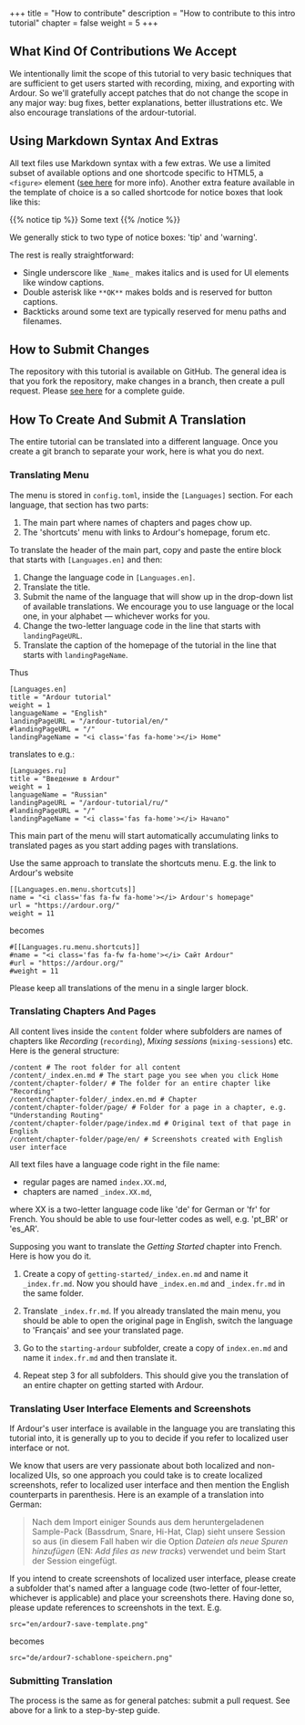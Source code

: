 +++
title = "How to contribute"
description = "How to contribute to this intro tutorial"
chapter = false
weight = 5
+++

## What Kind Of Contributions We Accept

We intentionally limit the scope of this tutorial to very basic techniques that
are sufficient to get users started with recording, mixing, and exporting with
Ardour. So we'll gratefully accept patches that do not change the scope in any
major way: bug fixes, better explanations, better illustrations etc. We also
encourage translations of the ardour-tutorial.

## Using Markdown Syntax And Extras

All text files use Markdown syntax with a few extras. We use a limited subset of
available options and one shortcode specific to HTML5, a `<figure>` element
([see here](https://gohugo.io/content-management/shortcodes/#figure) for more
info). Another extra feature available in the template of choice is a so called
shortcode for notice boxes that look like this:

{{% notice tip %}}
Some text
{{% /notice %}}

We generally stick to two type of notice boxes: 'tip' and 'warning'.

The rest is really straightforward:

- Single underscore like `_Name_` makes italics and is used for UI elements like
window captions.
- Double asterisk like `**OK**` makes bolds and is reserved for button captions.
- Backticks around some text are typically reserved for menu paths and filenames.

## How to Submit Changes

The repository with this tutorial is available on GitHub. The general idea is
that you fork the repository, make changes in a branch, then create a pull
request. Please [see
here](https://docs.github.com/en/pull-requests/collaborating-with-pull-requests/proposing-changes-to-your-work-with-pull-requests/creating-a-pull-request)
for a complete guide.

## How To Create And Submit A Translation

The entire tutorial can be translated into a different language. Once you create
a git branch to separate your work, here is what you do next.

### Translating Menu

The menu is stored in `config.toml`, inside the `[Languages]` section. For each
language, that section has two parts:

1. The main part where names of chapters and pages chow up.
2. The 'shortcuts' menu with links to Ardour's homepage, forum etc.

To translate the header of the main part, copy and paste the entire block that
starts with `[Languages.en]` and then:

1. Change the language code in `[Languages.en]`.
2. Translate the title.
3. Submit the name of the language that will show up in the drop-down list of
available translations. We encourage you to use language
or the local one, in your alphabet — whichever works for you.
4. Change the two-letter language code in the line that starts with
`landingPageURL`.
5. Translate the caption of the homepage of the tutorial in the line that starts
with `landingPageName`.

Thus

~~~
[Languages.en]
title = "Ardour tutorial"
weight = 1
languageName = "English"
landingPageURL = "/ardour-tutorial/en/"
#landingPageURL = "/"
landingPageName = "<i class='fas fa-home'></i> Home"
~~~

translates to e.g.:

~~~
[Languages.ru]
title = "Введение в Ardour"
weight = 1
languageName = "Russian"
landingPageURL = "/ardour-tutorial/ru/"
#landingPageURL = "/"
landingPageName = "<i class='fas fa-home'></i> Начало"
~~~

This main part of the menu will start automatically accumulating links to
translated pages as you start adding pages with translations.

Use the same approach to translate the shortcuts menu. E.g. the link to Ardour's
website

~~~
[[Languages.en.menu.shortcuts]]
name = "<i class='fas fa-fw fa-home'></i> Ardour's homepage"
url = "https://ardour.org/"
weight = 11
~~~

becomes

~~~
#[[Languages.ru.menu.shortcuts]]
#name = "<i class='fas fa-fw fa-home'></i> Сайт Ardour"
#url = "https://ardour.org/"
#weight = 11
~~~

Please keep all translations of the menu in a single larger block.

### Translating Chapters And Pages

All content lives inside the `content` folder where subfolders are names of
chapters like _Recording_ (`recording`), _Mixing sessions_ (`mixing-sessions`)
etc. Here is the general structure:

~~~
/content # The root folder for all content
/content/_index.en.md # The start page you see when you click Home
/content/chapter-folder/ # The folder for an entire chapter like "Recording"
/content/chapter-folder/_index.en.md # Chapter
/content/chapter-folder/page/ # Folder for a page in a chapter, e.g. "Understanding Routing"
/content/chapter-folder/page/index.md # Original text of that page in English
/content/chapter-folder/page/en/ # Screenshots created with English user interface
~~~

All text files have a language code right in the file name:

- regular pages are named `index.XX.md`,
- chapters are named `_index.XX.md`,

where XX is a two-letter language code like 'de' for German or 'fr' for French. You should be able to use four-letter codes as well, e.g. 'pt_BR' or 'es_AR'.

Supposing you want to translate the _Getting Started_ chapter into French. Here
is how you do it.

1. Create a copy of `getting-started/_index.en.md` and name it `_index.fr.md`.
Now you should have `_index.en.md` and `_index.fr.md` in the same folder.

2. Translate `_index.fr.md`. If you already translated the main menu, you should
be able to open the original page in English, switch the language to 'Français'
and see your translated page.

3. Go to the `starting-ardour` subfolder, create a copy of `index.en.md` and
name it `index.fr.md` and then translate it.

4. Repeat step 3 for all subfolders. This should give you the translation of an
entire chapter on getting started with Ardour.

### Translating User Interface Elements and Screenshots

If Ardour's user interface is available in the language you are translating this
tutorial into, it is generally up to you to decide if you refer to localized
user interface or not.

We know that users are very passionate about both localized and non-localized
UIs, so one approach you could take is to create localized screenshots, refer to
localized user interface and then mention the English counterparts in
parenthesis. Here is an example of a translation into German:

> Nach dem Import einiger Sounds aus dem heruntergeladenen Sample-Pack
(Bassdrum, Snare, Hi-Hat, Clap) sieht unsere Session so aus (in diesem Fall
haben wir die Option _Dateien als neue Spuren hinzufügen_ (EN: _Add files as new
tracks_) verwendet und beim Start der Session eingefügt.

If you intend to create screenshots of localized user interface, please create a
subfolder that's named after a language code (two-letter of four-letter,
whichever is applicable) and place your screenshots there. Having done so,
please update references to screenshots in the text. E.g.

~~~
src="en/ardour7-save-template.png"
~~~

becomes

~~~
src="de/ardour7-schablone-speichern.png"
~~~

### Submitting Translation

The process is the same as for general patches: submit a pull request. See above
for a link to a step-by-step guide.